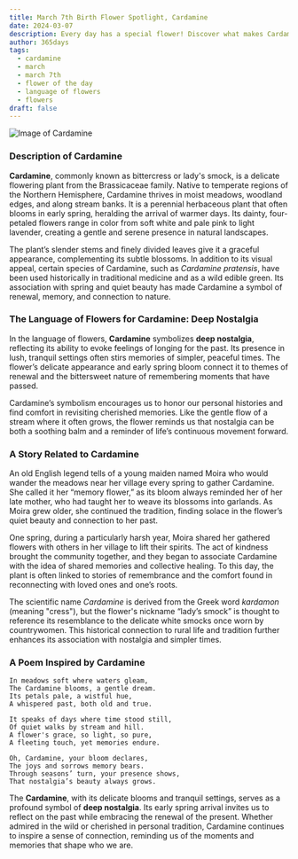 ```yaml
---
title: March 7th Birth Flower Spotlight, Cardamine
date: 2024-03-07
description: Every day has a special flower! Discover what makes Cardamine unique as today’s birth flower and its symbolic meaning.
author: 365days
tags:
  - cardamine
  - march
  - march 7th
  - flower of the day
  - language of flowers
  - flowers
draft: false
---
```


![Image of Cardamine](https://cdn.pixabay.com/photo/2020/05/16/20/52/forest-cress-5179218_640.jpg#center)


### Description of Cardamine

**Cardamine**, commonly known as bittercress or lady's smock, is a delicate flowering plant from the Brassicaceae family. Native to temperate regions of the Northern Hemisphere, Cardamine thrives in moist meadows, woodland edges, and along stream banks. It is a perennial herbaceous plant that often blooms in early spring, heralding the arrival of warmer days. Its dainty, four-petaled flowers range in color from soft white and pale pink to light lavender, creating a gentle and serene presence in natural landscapes.

The plant’s slender stems and finely divided leaves give it a graceful appearance, complementing its subtle blossoms. In addition to its visual appeal, certain species of Cardamine, such as _Cardamine pratensis_, have been used historically in traditional medicine and as a wild edible green. Its association with spring and quiet beauty has made Cardamine a symbol of renewal, memory, and connection to nature.

### The Language of Flowers for Cardamine: Deep Nostalgia

In the language of flowers, **Cardamine** symbolizes **deep nostalgia**, reflecting its ability to evoke feelings of longing for the past. Its presence in lush, tranquil settings often stirs memories of simpler, peaceful times. The flower’s delicate appearance and early spring bloom connect it to themes of renewal and the bittersweet nature of remembering moments that have passed.

Cardamine’s symbolism encourages us to honor our personal histories and find comfort in revisiting cherished memories. Like the gentle flow of a stream where it often grows, the flower reminds us that nostalgia can be both a soothing balm and a reminder of life’s continuous movement forward.

### A Story Related to Cardamine

An old English legend tells of a young maiden named Moira who would wander the meadows near her village every spring to gather Cardamine. She called it her “memory flower,” as its bloom always reminded her of her late mother, who had taught her to weave its blossoms into garlands. As Moira grew older, she continued the tradition, finding solace in the flower’s quiet beauty and connection to her past.

One spring, during a particularly harsh year, Moira shared her gathered flowers with others in her village to lift their spirits. The act of kindness brought the community together, and they began to associate Cardamine with the idea of shared memories and collective healing. To this day, the plant is often linked to stories of remembrance and the comfort found in reconnecting with loved ones and one’s roots.

The scientific name _Cardamine_ is derived from the Greek word _kardamon_ (meaning "cress"), but the flower's nickname “lady’s smock” is thought to reference its resemblance to the delicate white smocks once worn by countrywomen. This historical connection to rural life and tradition further enhances its association with nostalgia and simpler times.

### A Poem Inspired by Cardamine

```
In meadows soft where waters gleam,  
The Cardamine blooms, a gentle dream.  
Its petals pale, a wistful hue,  
A whispered past, both old and true.  

It speaks of days where time stood still,  
Of quiet walks by stream and hill.  
A flower's grace, so light, so pure,  
A fleeting touch, yet memories endure.  

Oh, Cardamine, your bloom declares,  
The joys and sorrows memory bears.  
Through seasons’ turn, your presence shows,  
That nostalgia’s beauty always grows.  
```

The **Cardamine**, with its delicate blooms and tranquil settings, serves as a profound symbol of **deep nostalgia**. Its early spring arrival invites us to reflect on the past while embracing the renewal of the present. Whether admired in the wild or cherished in personal tradition, Cardamine continues to inspire a sense of connection, reminding us of the moments and memories that shape who we are.



